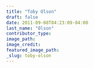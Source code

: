```yaml
---
title: "Toby Olson"
draft: false
date: 2011-09-08T04:23:09-04:00
last_name: "Olson"
contributor_type:
image_path:
image_credit:
featured_image_path:
_slug: toby-olson
---
```

